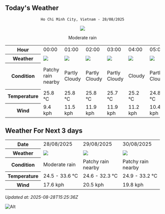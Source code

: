 ## Today's Weather
<div align="center">

`Ho Chi Minh City, Vietnam - 28/08/2025`

<img src="https://cdn.weatherapi.com/weather/64x64/day/302.png"/>

Moderate rain

</div>


<table>
    <tr>
        <th>Hour</th>
          <td>00:00</div>   <td>01:00</div>   <td>02:00</div>   <td>03:00</div>   <td>04:00</div>   <td>05:00</div>   <td>06:00</div>   <td>07:00</div>   <td>08:00</div>   <td>09:00</div>   <td>10:00</div>   <td>11:00</div>   <td>12:00</div>   <td>13:00</div>   <td>14:00</div>   <td>15:00</div>   <td>16:00</div>   <td>17:00</div>   <td>18:00</div>   <td>19:00</div>   <td>20:00</div>   <td>21:00</div>   <td>$${\color{red}22:00}$$</td>   <td>23:00</div> 
    </tr>
    <tr>
        <th>Weather</th>
        <td><img src="https://cdn.weatherapi.com/weather/64x64/night/176.png"></img></td><td><img src="https://cdn.weatherapi.com/weather/64x64/night/116.png"></img></td><td><img src="https://cdn.weatherapi.com/weather/64x64/night/116.png"></img></td><td><img src="https://cdn.weatherapi.com/weather/64x64/night/116.png"></img></td><td><img src="https://cdn.weatherapi.com/weather/64x64/night/119.png"></img></td><td><img src="https://cdn.weatherapi.com/weather/64x64/night/116.png"></img></td><td><img src="https://cdn.weatherapi.com/weather/64x64/day/122.png"></img></td><td><img src="https://cdn.weatherapi.com/weather/64x64/day/122.png"></img></td><td><img src="https://cdn.weatherapi.com/weather/64x64/day/122.png"></img></td><td><img src="https://cdn.weatherapi.com/weather/64x64/day/116.png"></img></td><td><img src="https://cdn.weatherapi.com/weather/64x64/day/122.png"></img></td><td><img src="https://cdn.weatherapi.com/weather/64x64/day/116.png"></img></td><td><img src="https://cdn.weatherapi.com/weather/64x64/day/122.png"></img></td><td><img src="https://cdn.weatherapi.com/weather/64x64/day/119.png"></img></td><td><img src="https://cdn.weatherapi.com/weather/64x64/day/176.png"></img></td><td><img src="https://cdn.weatherapi.com/weather/64x64/day/122.png"></img></td><td><img src="https://cdn.weatherapi.com/weather/64x64/day/122.png"></img></td><td><img src="https://cdn.weatherapi.com/weather/64x64/day/263.png"></img></td><td><img src="https://cdn.weatherapi.com/weather/64x64/day/356.png"></img></td><td><img src="https://cdn.weatherapi.com/weather/64x64/night/299.png"></img></td><td><img src="https://cdn.weatherapi.com/weather/64x64/night/302.png"></img></td><td><img src="https://cdn.weatherapi.com/weather/64x64/night/356.png"></img></td><td><img src="https://cdn.weatherapi.com/weather/64x64/night/296.png"></img></td><td><img src="https://cdn.weatherapi.com/weather/64x64/night/353.png"></img></td>
    </tr>
    <tr>
        <th>Condition</th>
        <td width="200px">Patchy rain nearby</td><td width="200px">Partly Cloudy </td><td width="200px">Partly Cloudy </td><td width="200px">Partly Cloudy </td><td width="200px">Cloudy </td><td width="200px">Partly Cloudy </td><td width="200px">Overcast </td><td width="200px">Overcast </td><td width="200px">Overcast </td><td width="200px">Partly Cloudy </td><td width="200px">Overcast </td><td width="200px">Partly Cloudy </td><td width="200px">Overcast </td><td width="200px">Cloudy </td><td width="200px">Patchy rain nearby</td><td width="200px">Overcast </td><td width="200px">Overcast </td><td width="200px">Patchy light drizzle</td><td width="200px">Moderate or heavy rain shower</td><td width="200px">Moderate rain at times</td><td width="200px">Moderate rain</td><td width="200px">Moderate or heavy rain shower</td><td width="200px">Light rain</td><td width="200px">Light rain shower</td>
    </tr>
    <tr>
        <th>Temperature</th>
        <td>25.8 °C</td><td>25.8 °C</td><td>25.8 °C</td><td>25.7 °C</td><td>25.2 °C</td><td>24.8 °C</td><td>24.5 °C</td><td>25.2 °C</td><td>26.3 °C</td><td>27.7 °C</td><td>29.7 °C</td><td>31 °C</td><td>32.6 °C</td><td>33.6 °C</td><td>33.2 °C</td><td>32.4 °C</td><td>31.4 °C</td><td>29.7 °C</td><td>27.6 °C</td><td>26.2 °C</td><td>26.6 °C</td><td>25.9 °C</td><td>25.2 °C</td><td>24.7 °C</td>
    </tr>
    <tr>
        <th>Wind</th>
        <td>9.4 kph</td><td>11.5 kph</td><td>11.9 kph</td><td>11.9 kph</td><td>11.2 kph</td><td>10.4 kph</td><td>10.4 kph</td><td>10.4 kph</td><td>9 kph</td><td>7.6 kph</td><td>8.3 kph</td><td>11.9 kph</td><td>16.2 kph</td><td>17.6 kph</td><td>16.9 kph</td><td>12.6 kph</td><td>12.2 kph</td><td>16.2 kph</td><td>14.8 kph</td><td>9 kph</td><td>10.4 kph</td><td>13.7 kph</td><td>15.5 kph</td><td>15.1 kph</td>
    </tr>
</table>


## Weather For Next 3 days


<table>
    <tr>
        <th>Date</th>
        <td>28/08/2025</td><td>29/08/2025</td><td>30/08/2025</td>
    </tr>
    <tr>
        <th>Weather</th>
        <td><img src="https://cdn.weatherapi.com/weather/64x64/day/302.png"></img></td><td><img src="https://cdn.weatherapi.com/weather/64x64/day/176.png"></img></td><td><img src="https://cdn.weatherapi.com/weather/64x64/day/176.png"></img></td>
    </tr>
    <tr>
        <th>Condition</th>
        <td width="200px">Moderate rain</td><td width="200px">Patchy rain nearby</td><td width="200px">Patchy rain nearby</td>
    </tr>
    <tr>
        <th>Temperature</th>
        <td>24.5 -  33.6 °C</td><td>24.6 -  32.3 °C</td><td>24.9 -  33.2 °C</td>
    </tr>
    <tr>
        <th>Wind</th>
        <td>17.6 kph</td><td>20.5 kph</td><td>19.8 kph</td>
    </tr>
</table>


*Updated at: 2025-08-28T15:25:36Z*

![Alt](https://repobeats.axiom.co/api/embed/7d451ae2cdef1648d2e14e5cc714356b2ebae209.svg "Repobeats analytics image")